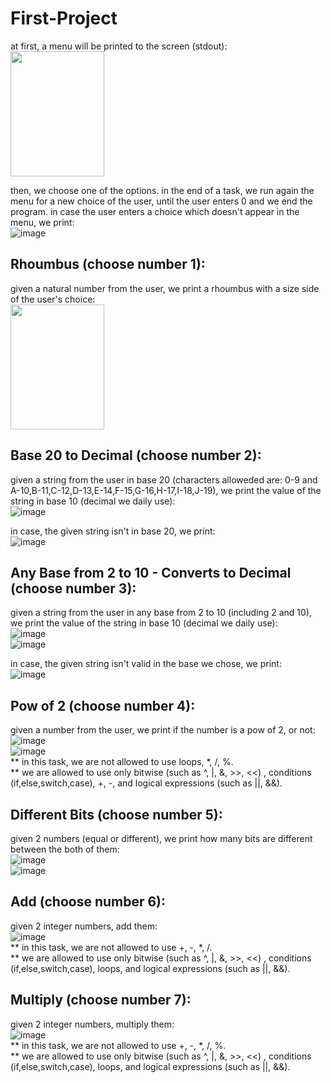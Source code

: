 # First-Project
at first, a menu will be printed to the screen (stdout):  
<img src="https://user-images.githubusercontent.com/83518959/191582992-a1b2eb46-9a47-4067-9d48-68d3b32122e9.png" width="150" height="200" />

then, we choose one of the options.
in the end of a task, we run again the menu for a new choice of the user, until the user enters 0
and we end the program.
in case the user enters a choice which doesn't appear in the menu, we print:  
![image](https://user-images.githubusercontent.com/83518959/191589352-c1d61b43-1a56-4914-94cb-f476186826d1.png)


## Rhoumbus (choose number 1):
given a natural number from the user, we print a rhoumbus with a size side of the user's choice:  
<img src="https://user-images.githubusercontent.com/83518959/191584251-4fb9697a-298f-48a6-b10e-fe485ff8cae4.png" width="150" height="200" />


## Base 20 to Decimal (choose number 2):
given a string from the user in base 20 (characters alloweded are: 0-9 and A-10,B-11,C-12,D-13,E-14,F-15,G-16,H-17,I-18,J-19), we print the value of the string in base 10 (decimal we daily use):  
![image](https://user-images.githubusercontent.com/83518959/191585166-073177dc-d9dd-464f-92cc-699aed5ae8b7.png)

in case, the given string isn't in base 20, we print:  
![image](https://user-images.githubusercontent.com/83518959/191585293-657a55da-e970-400a-be31-e8292c3ea5dc.png)


## Any Base from 2 to 10 - Converts to Decimal (choose number 3):  
given a string from the user in any base from 2 to 10 (including 2 and 10), we print the value
of the string in base 10 (decimal we daily use):  
![image](https://user-images.githubusercontent.com/83518959/191585757-d3f41206-3324-4619-a19b-496aea96e891.png)  
![image](https://user-images.githubusercontent.com/83518959/191585831-a33db9ad-e1ec-42e7-842a-d8df5c512e61.png)

in case, the given string isn't valid in the base we chose, we print:  
![image](https://user-images.githubusercontent.com/83518959/191586044-7cfe492b-3821-46e6-b986-108bd03582ed.png)


## Pow of 2 (choose number 4):
given a number from the user, we print if the number is a pow of 2, or not:  
![image](https://user-images.githubusercontent.com/83518959/191586440-9763b827-3122-4df6-b8cb-8555bad214e3.png)  
![image](https://user-images.githubusercontent.com/83518959/191586555-25b07676-843f-4182-9676-079419616c6a.png)  
** in this task, we are not allowed to use loops, *, /, %.  
** we are allowed to use only bitwise (such as ^, |, &, >>, <<) , conditions (if,else,switch,case), +, -, and logical expressions (such as ||, &&).  


## Different Bits (choose number 5):
given 2 numbers (equal or different), we print how many bits are different between the both of them:  
![image](https://user-images.githubusercontent.com/83518959/191589529-66cdbb51-ddba-4d48-a0b5-f73f736f3cff.png)  
![image](https://user-images.githubusercontent.com/83518959/191589595-7875f31e-755b-4b39-aaa8-49635950db9f.png)  


## Add (choose number 6):
given 2 integer numbers, add them:  
![image](https://user-images.githubusercontent.com/83518959/191590088-e227e282-d8fe-418f-9597-7d6b0c3541ea.png)  
** in this task, we are not allowed to use +, -, *, /.    
** we are allowed to use only bitwise (such as ^, |, &, >>, <<) , conditions (if,else,switch,case), loops, and logical expressions (such as ||, &&).

## Multiply (choose number 7):
given 2 integer numbers, multiply them:  
![image](https://user-images.githubusercontent.com/83518959/191590143-2f08085c-be75-4c7a-93ed-833abe3d3eac.png)  
** in this task, we are not allowed to use +, -, *, /, %.      
** we are allowed to use only bitwise (such as ^, |, &, >>, <<) , conditions (if,else,switch,case), loops, and logical expressions (such as ||, &&).
